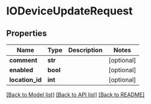 # IODeviceUpdateRequest

## Properties
Name | Type | Description | Notes
------------ | ------------- | ------------- | -------------
**comment** | **str** |  | [optional] 
**enabled** | **bool** |  | [optional] 
**location_id** | **int** |  | [optional] 

[[Back to Model list]](../README.md#documentation-for-models) [[Back to API list]](../README.md#documentation-for-api-endpoints) [[Back to README]](../README.md)

